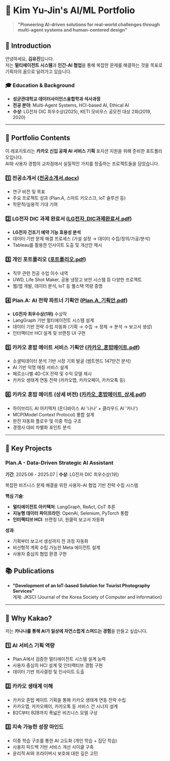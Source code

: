 # 🎯 Kim Yu-Jin's AI/ML Portfolio

> **"Pioneering AI-driven solutions for real-world challenges through multi-agent systems and human-centered design"**

## 👋 Introduction

안녕하세요, **김유진**입니다.  
저는 **멀티에이전트 시스템**과 **인간-AI 협업**을 통해 복잡한 문제를 해결하는 것을 목표로 기획자의 꿈으로 달려가고 있습니다.

### 🎓 Education & Background
- **성균관대학교 데이터사이언스융합학과 석사과정**
- **전공 분야**: Multi-Agent Systems, HCI-based AI, Ethical AI
- **수상**: LG전자 DIC 최우수상(2025), KETI 모비우스 공모전 대상 2회(2019, 2020)

---

## 📂 Portfolio Contents

이 레포지토리는 **카카오 신입 공채 AI 서비스 기획** 포지션 지원을 위해 준비한 포트폴리오입니다.  
AI와 사용자 경험의 교차점에서 실질적인 가치를 창출하는 프로젝트들을 담았습니다.

### 1️⃣ **전공소개서** ([전공소개서.docx](./전공소개서.docx))
- 연구 비전 및 목표
- 주요 프로젝트 성과 (Plan.A, 스마트 키오스크, IoT 솔루션 등)
- 학문적/실용적 기대 기여

### 2️⃣ **LG전자 DIC 과제 완료서** ([LG전자_DIC과제완료서.pdf](./LG전자_DIC과제완료서.pdf))
- **LG전자 건조기 예약 기능 효용성 분석**
- 데이터 기반 문제 해결 프로세스 (가설 설정 → 데이터 수집/정의/가공/분석)
- Tableau를 활용한 인사이트 도출 및 개선안 제시

### 3️⃣ **개인 포트폴리오** ([포트폴리오.pdf](./포트폴리오.pdf))
- 직무 관련 전공 수업 이수 내역
- UWD, Life Shot Maker, 공용 냉장고 보안 시스템 등 다양한 프로젝트
- 웹/앱 개발, 데이터 분석, IoT 등 풀스택 역량 증명

### 4️⃣ **Plan.A: AI 전략 파트너 기획안** ([Plan.A_기획안.pdf](./Plan.A_기획안.pdf))
- **LG전자 최우수상(1위)** 수상작
- LangGraph 기반 멀티에이전트 시스템 설계
- 데이터 기반 전략 수립 자동화 (기획 → 수집 → 정제 → 분석 → 보고서 생성)
- 인터랙티브 HCI 설계 및 브랜칭 UI 구현

### 5️⃣ **카카오 혼밥 메이트 서비스 기획안** ([카카오_혼밥메이트.pdf](./카카오_혼밥메이트.pdf))
- 소셜빅데이터 분석 기반 시장 기회 발굴 (썸트렌드 147만건 분석)
- AI 기반 익명 매칭 서비스 설계
- 페르소나별 4D-CX 전략 및 수익 모델 제시
- 카카오 생태계 연동 전략 (카카오맵, 카카오페이, 카카오톡 등)

### 6️⃣ **카카오 혼밥 메이트 (상세 버전)** ([카카오_혼밥메이트_상세.pdf](./카카오_혼밥메이트_상세.pdf))
- 하이브리드 AI 아키텍처 (온디바이스 AI '나나' + 클라우드 AI '카나')
- MCP(Model Context Protocol) 통합 설계
- 완전 자동화 플로우 및 이중 학습 구조
- 경쟁사 대비 차별화 포인트 분석

---

## 🚀 Key Projects

### **Plan.A** - Data-Driven Strategic AI Assistant
**기간**: 2025.06 - 2025.07 | **수상**: LG전자 DIC 최우수상(1위)

복잡한 비즈니스 문제 해결을 위한 사용자-AI 협업 기반 전략 수립 시스템

**핵심 기술**:
- **멀티에이전트 아키텍처**: LangGraph, ReAct, CoT 추론
- **지능형 데이터 파이프라인**: OpenAI, Selenium, PyTorch 통합
- **인터랙티브 HCI**: 브랜칭 UI, 원클릭 보고서 자동화

**성과**:
- 기획부터 보고서 생성까지 전 과정 자동화
- 비선형적 계획 수립 가능한 Meta 에이전트 설계
- 사용자 중심의 협업 환경 구현


## 📚 Publications

- **"Development of an IoT-based Solution for Tourist Photography Services"**  
  게재: JKSCI (Journal of the Korea Society of Computer and Information)

---

## 🎯 Why Kakao?

저는 **카나나를 통해 AI가 일상에 자연스럽게 스며드는 경험**을 만들고 싶습니다.

### 1️⃣ **AI 서비스 기획 역량**
- Plan.A에서 검증한 멀티에이전트 시스템 설계 능력
- 사용자 중심의 HCI 설계 및 인터랙티브 경험 구현
- 데이터 기반 의사결정 및 인사이트 도출

### 2️⃣ **카카오 생태계 이해**
- 카카오 혼밥 메이트 기획을 통해 카카오 생태계 연동 전략 수립
- 카카오맵, 카카오페이, 카카오톡 등 서비스 간 시너지 설계
- B2C부터 B2B까지 폭넓은 비즈니스 모델 구상

### 3️⃣ **지속 가능한 성장 마인드**
- 이중 학습 구조를 통한 AI 고도화 (개인 학습 + 집단 학습)
- 사용자 피드백 기반 서비스 개선 사이클 구축
- 윤리적 AI와 프라이버시 보호에 대한 깊은 고민


